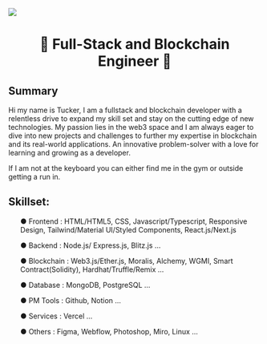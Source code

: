 ![](https://komarev.com/ghpvc/?username=CryptoTuck&color=blue)

<h1 align="center">
👋 Full-Stack and Blockchain Engineer 👋
</h1>

## Summary

Hi my name is Tucker, I am a fullstack and blockchain developer with a relentless drive to expand my skill set and stay on the cutting edge of new technologies. My passion lies in the web3 space and I am always eager to dive into new projects and challenges to further my expertise in blockchain and its real-world applications. An innovative problem-solver with a love for learning and growing as a developer.

If I am not at the keyboard you can either find me in the gym or outside getting a run in. 

## Skillset:

<ul>● Frontend : HTML/HTML5, CSS, Javascript/Typescript, Responsive Design, Tailwind/Material UI/Styled Components, React.js/Next.js</ul>
<ul>● Backend : Node.js/ Express.js, Blitz.js ...</ul>
<ul>● Blockchain : Web3.js/Ether.js, Moralis, Alchemy, WGMI, Smart Contract(Solidity), Hardhat/Truffle/Remix ...</ul>
<ul>● Database : MongoDB, PostgreSQL ...</ul>
<ul>● PM Tools : Github, Notion ...</ul>
<ul>● Services : Vercel ...</ul>
<ul>● Others : Figma, Webflow, Photoshop, Miro, Linux ...</ul>



